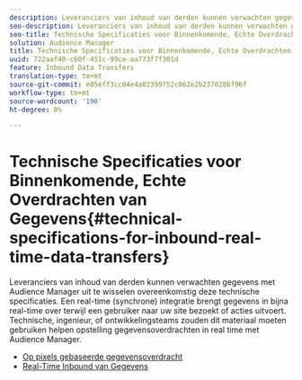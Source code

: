 ```yaml
---
description: Leveranciers van inhoud van derden kunnen verwachten gegevens met Audience Manager uit te wisselen overeenkomstig deze technische specificaties. Een real-time (synchrone) integratie brengt gegevens in bijna real-time over terwijl een gebruiker naar uw site bezoekt of acties uitvoert. Technische, ingenieur, of ontwikkelingsteams zouden dit materiaal moeten gebruiken helpen opstelling gegevensoverdrachten in real time met Audience Manager.
seo-description: Leveranciers van inhoud van derden kunnen verwachten gegevens met Audience Manager uit te wisselen overeenkomstig deze technische specificaties. Een real-time (synchrone) integratie brengt gegevens in bijna real-time over terwijl een gebruiker naar uw site bezoekt of acties uitvoert. Technische, ingenieur, of ontwikkelingsteams zouden dit materiaal moeten gebruiken helpen opstelling gegevensoverdrachten in real time met Audience Manager.
seo-title: Technische Specificaties voor Binnenkomende, Echte Overdrachten van Gegevens
solution: Audience Manager
title: Technische Specificaties voor Binnenkomende, Echte Overdrachten van Gegevens
uuid: 722aaf40-c60f-451c-99ce-aa773f7f301d
feature: Inbound Data Transfers
translation-type: tm+mt
source-git-commit: e05eff3cc04e4a82399752c862e2b2370286f96f
workflow-type: tm+mt
source-wordcount: '190'
ht-degree: 0%

---
```



# Technische Specificaties voor Binnenkomende, Echte Overdrachten van Gegevens{#technical-specifications-for-inbound-real-time-data-transfers}

Leveranciers van inhoud van derden kunnen verwachten gegevens met Audience Manager uit te wisselen overeenkomstig deze technische specificaties. Een real-time (synchrone) integratie brengt gegevens in bijna real-time over terwijl een gebruiker naar uw site bezoekt of acties uitvoert. Technische, ingenieur, of ontwikkelingsteams zouden dit materiaal moeten gebruiken helpen opstelling gegevensoverdrachten in real time met Audience Manager.

<!-- c_rt_realtime_intro.xml -->

* [Op pixels gebaseerde gegevensoverdracht](/help/using/integration/sending-audience-data/real-time-data-integration/pixel-based-data-transfer.md)
* [Real-Time Inbound van Gegevens](/help/using/integration/sending-audience-data/real-time-data-integration/real-time-data-transfer.md)